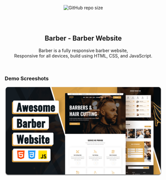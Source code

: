 <div align="center">
  
  ![GitHub repo size](https://img.shields.io/github/repo-size/codewithsadee/barber)
 
  <br />
  <br />

  <h2 align="center">Barber - Barber Website</h2>

  Barber is a fully responsive barber website, <br />Responsive for all devices, build using HTML, CSS, and JavaScript.

  

</div>

<br />

### Demo Screeshots

![Barber Desktop Demo](./readme-images/desktop.png "Desktop Demo")
